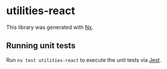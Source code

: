 # utilities-react

This library was generated with [Nx](https://nx.dev).

## Running unit tests

Run `nx test utilities-react` to execute the unit tests via [Jest](https://jestjs.io).
